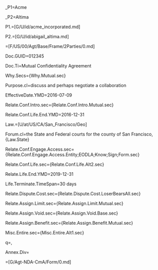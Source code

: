 _P1=Acme

_P2=Altima

P1.=[G/U/id/acme_incorporated.md]

P2.=[G/U/id/abigail_altima.md]

=[F/US/00/Agt/Base/Frame/2Parties/0.md]

Doc.GUID=012345

Doc.Ti=Mutual Confidentiality Agreement

Why.Secs={Why.Mutual.sec}

Purpose.cl=discuss and perhaps negotiate a collaboration

EffectiveDate.YMD=2016-07-09

Relate.Conf.Intro.sec={Relate.Conf.Intro.Mutual.sec}

Relate.Conf.Life.End.YMD=2016-12-31

Law.=[U/at/US/CA/San_Francisco/Geo]

Forum.cl=the State and Federal courts for the county of San Francisco, {Law.State}

Relate.Conf.Engage.Access.sec={Relate.Conf.Engage.Access.Entity;EODLA;Know;Sign;Form.sec}

Relate.Conf.Life.sec={Relate.Conf.Life.Alt2.sec}

Relate.Life.End.YMD=2019-12-31

Life.Terminate.TimeSpan=30 days

Relate.Dispute.Cost.sec={Relate.Dispute.Cost.LoserBearsAll.sec}

Relate.Assign.Limit.sec={Relate.Assign.Limit.Mutual.sec}

Relate.Assign.Void.sec={Relate.Assign.Void.Base.sec}

Relate.Assign.Benefit.sec={Relate.Assign.Benefit.Mutual.sec}

Misc.Entire.sec={Misc.Entire.Alt1.sec}

q=,

Annex.Div=</i>

=[G/Agt-NDA-CmA/Form/0.md]